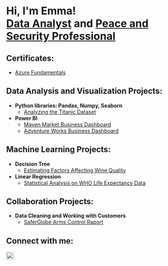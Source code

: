 <h1>Hi, I'm Emma! <br/><a href="https://github.com/joshmadakor1">Data Analyst</a> and <a href="https://www.linkedin.com/in/joshmadakor/">Peace and Security Professional</a></h1>

<h2> Certificates: </h2>

- [Azure Fundamentals](https://www.credly.com/badges/3a0ce5aa-5a9c-43fe-8048-a8f0652c6f31/public_url)

<h2> Data Analysis and Visualization Projects:</h2>

- <b>Python libraries: Pandas, Numpy, Seaborn</b>
  - [Analyzing the Titanic Dataset](https://github.com/emmanikkila/)
- <b>Power BI</b>
  - [Maven Market Business Dashboard](https://github.com/emmanikkila/)
  - [Adventure Works Business Dashboard](https://github.com/emmanikkila/)

<h2> Machine Learning Projects:</h2>

- <b>Decision Tree</b>
  - [Estimating Factors Affecting Wine Quality](https://github.com/emmanikkila/)
- <b>Linear Regression</b>
  - [Statistical Analysis on WHO Life Expectancy Data](https://github.com/emmanikkila/who-life-expectancy)

<h2> Collaboration Projects:</h2>

- <b>Data Cleaning and Working with Customers</b>
  - [SaferGlobe Arms Control Raport](https://github.com/emmanikkila/)


<h2> Connect with me:</h2>

[<img align="left" alt="JoshMadakor | LinkedIn" width="22px" src="https://cdn.jsdelivr.net/npm/simple-icons@v3/icons/linkedin.svg" />][linkedin]


[linkedin]: https://www.linkedin.com/in/emmanikkila/
